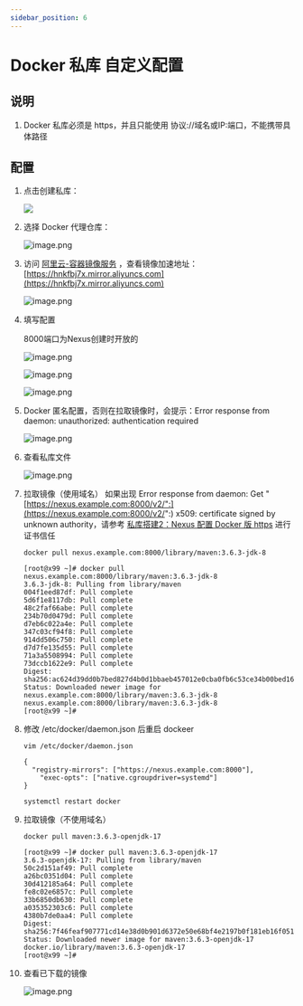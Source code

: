 ```yaml
---
sidebar_position: 6
---
```


# Docker 私库 自定义配置

## 说明

1. Docker 私库必须是 https，并且只能使用 协议://域名或IP:端口，不能携带具体路径

## 配置

1. 点击创建私库：

   ![](static/docker-repository-1.png)

2. 选择 Docker 代理仓库：

   ![image.png](static/docker-repository-2.png)

3. 访问 [阿里云-容器镜像服务](https://cr.console.aliyun.com)
   ，查看镜像加速地址：[https://hnkfbj7x.mirror.aliyuncs.com](https://hnkfbj7x.mirror.aliyuncs.com)

   ![image.png](static/docker-repository-3.png)

4. 填写配置

   8000端口为Nexus创建时开放的

   ![image.png](static/docker-repository-4.png)

   ![image.png](static/docker-repository-5.png)

   ![image.png](static/docker-repository-6.png)

5. Docker 匿名配置，否则在拉取镜像时，会提示：Error response from daemon: unauthorized: authentication required

   ![image.png](static/docker-repository-7.png)

6. 查看私库文件

   ![image.png](static/docker-repository-8.png)

7. 拉取镜像（使用域名）
   如果出现 Error response from daemon:
   Get "[https://nexus.example.com:8000/v2/":](https://nexus.example.com:8000/v2/":) x509: certificate signed by unknown
   authority，请参考 [私库搭建2：Nexus 配置 Docker 版 https](/docs/nexus/docker-https-configuration.md) 进行证书信任

   ```shell
   docker pull nexus.example.com:8000/library/maven:3.6.3-jdk-8
   ```

   ```shell
   [root@x99 ~]# docker pull nexus.example.com:8000/library/maven:3.6.3-jdk-8
   3.6.3-jdk-8: Pulling from library/maven
   004f1eed87df: Pull complete 
   5d6f1e8117db: Pull complete 
   48c2faf66abe: Pull complete 
   234b70d0479d: Pull complete 
   d7eb6c022a4e: Pull complete 
   347c03cf94f8: Pull complete 
   914dd506c750: Pull complete 
   d7d7fe135d55: Pull complete 
   71a3a5508994: Pull complete 
   73dccb1622e9: Pull complete 
   Digest: sha256:ac624d39dd0b7bed827d4b0d1bbaeb457012e0cba0fb6c53ce34b00bed16ec08
   Status: Downloaded newer image for nexus.example.com:8000/library/maven:3.6.3-jdk-8
   nexus.example.com:8000/library/maven:3.6.3-jdk-8
   [root@x99 ~]#
   ```

8. 修改 /etc/docker/daemon.json 后重启 dockeer

   ```shell
   vim /etc/docker/daemon.json
   ```

   ```shell
   {
     "registry-mirrors": ["https://nexus.example.com:8000"],
       "exec-opts": ["native.cgroupdriver=systemd"]
   }
   ```

   ```shell
   systemctl restart docker
   ```

9. 拉取镜像（不使用域名）

   ```shell
   docker pull maven:3.6.3-openjdk-17
   ```

   ```shell
   [root@x99 ~]# docker pull maven:3.6.3-openjdk-17
   3.6.3-openjdk-17: Pulling from library/maven
   50c2d151af49: Pull complete 
   a26bc0351d04: Pull complete 
   30d412185a64: Pull complete 
   fe8c02e6857c: Pull complete 
   33b6850db630: Pull complete 
   a035352303c6: Pull complete 
   4380b7de0aa4: Pull complete 
   Digest: sha256:7f46feaf907771cd14e38d0b901d6372e50e68bf4e2197b0f181eb16f051081b
   Status: Downloaded newer image for maven:3.6.3-openjdk-17
   docker.io/library/maven:3.6.3-openjdk-17
   [root@x99 ~]# 
   ```

10. 查看已下载的镜像

    ![image.png](static/docker-repository-9.png)
